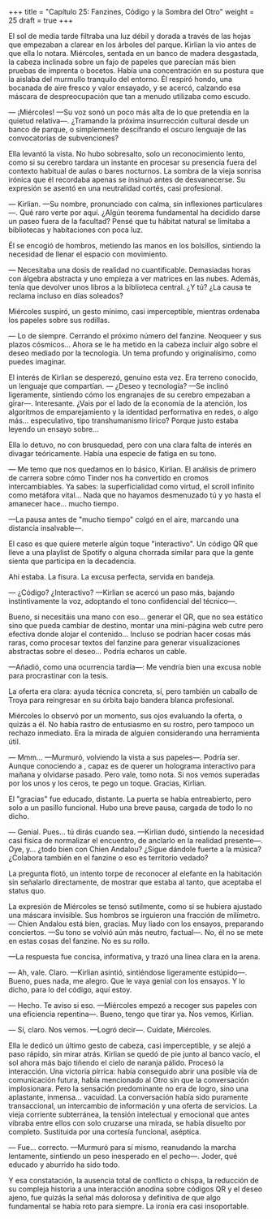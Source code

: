 +++
title = "Capítulo 25: Fanzines, Código y la Sombra del Otro" 
weight = 25
draft = true
+++

El sol de media tarde filtraba una luz débil y dorada a través de las hojas que
empezaban a clarear en los árboles del parque. Kirlian la vio antes de que ella
lo notara. Miércoles, sentada en un banco de madera desgastada, la cabeza
inclinada sobre un fajo de papeles que parecían más bien pruebas de imprenta o
bocetos. Había una concentración en su postura que la aislaba del murmullo
tranquilo del entorno. Él respiró hondo, una bocanada de aire fresco y valor
ensayado, y se acercó, calzando esa máscara de despreocupación que tan a menudo
utilizaba como escudo.

— ¡Miércoles! —Su voz sonó un poco más alta de lo que pretendía en la quietud
relativa—. ¿Tramando la próxima insurrección cultural desde un banco de parque,
o simplemente descifrando el oscuro lenguaje de las convocatorias de
subvenciones?

Ella levantó la vista. No hubo sobresalto, solo un reconocimiento lento, como si
su cerebro tardara un instante en procesar su presencia fuera del contexto
habitual de aulas o bares nocturnos. La sombra de la vieja sonrisa irónica que
él recordaba apenas se insinuó antes de desvanecerse. Su expresión se asentó en
una neutralidad cortés, casi profesional.

— Kirlian. —Su nombre, pronunciado con calma, sin inflexiones particulares—. Qué
raro verte por aquí. ¿Algún teorema fundamental ha decidido darse un paseo fuera
de la facultad? Pensé que tu hábitat natural se limitaba a bibliotecas y
habitaciones con poca luz.

Él se encogió de hombros, metiendo las manos en los bolsillos, sintiendo la
necesidad de llenar el espacio con movimiento.

— Necesitaba una dosis de realidad no cuantificable. Demasiadas horas con
álgebra abstracta y uno empieza a ver matrices en las nubes. Además, tenía que
devolver unos libros a la biblioteca central. ¿Y tú? ¿La causa te reclama
incluso en días soleados?

Miércoles suspiró, un gesto mínimo, casi imperceptible, mientras ordenaba los
papeles sobre sus rodillas. 

— Lo de siempre. Cerrando el próximo número del fanzine. Neoqueer y sus
plazos cósmicos... Ahora se le ha metido en la cabeza incluir algo sobre el
deseo mediado por la tecnología. Un tema profundo y
originalísimo, como puedes imaginar.

El interés de Kirlian se desperezó, genuino esta vez. Era terreno conocido, un
lenguaje que compartían. — ¿Deseo y tecnología? —Se inclinó ligeramente,
sintiendo cómo los engranajes de su cerebro empezaban a girar—. Interesante.
¿Vais por el lado de la economía de la atención, los algoritmos de
emparejamiento y la identidad performativa en redes, o algo más... especulativo,
tipo transhumanismo lírico? Porque justo estaba leyendo un ensayo sobre...

Ella lo detuvo, no con brusquedad, pero con una clara falta de interés en
divagar teóricamente. Había una especie de fatiga en su tono.

— Me temo que nos quedamos en lo básico, Kirlian. El análisis de primero de
carrera sobre cómo Tinder nos ha convertido en cromos intercambiables. Ya sabes:
la superficialidad como virtud, el scroll infinito como metáfora vital... Nada
que no hayamos desmenuzado tú y yo hasta el amanecer hace... mucho tiempo.

—La pausa antes de "mucho tiempo" colgó en el aire, marcando una distancia
insalvable—. 

El caso es que quiere meterle algún toque "interactivo". Un código
QR que lleve a una playlist de Spotify o alguna chorrada similar para que la
gente sienta que participa en la decadencia.

Ahí estaba. La fisura. La excusa perfecta, servida en bandeja. 

— ¿Código? ¿Interactivo? —Kirlian se acercó un paso más, bajando instintivamente la voz,
adoptando el tono confidencial del técnico—. 

Bueno, si necesitáis una mano con eso... generar el QR, que no sea estático sino
que pueda cambiar de destino, montar una mini-página web cutre pero efectiva
donde alojar el contenido... Incluso se podrían hacer cosas más raras, como
procesar textos del fanzine para generar visualizaciones abstractas sobre el
deseo... Podría echaros un cable.

—Añadió, como una ocurrencia tardía—: Me vendría bien una excusa noble para
procrastinar con la tesis.

La oferta era clara: ayuda técnica concreta, sí, pero también un caballo de
Troya para reingresar en su órbita bajo bandera blanca profesional.

Miércoles lo observó por un momento, sus ojos evaluando la oferta, o quizás a
él. No había rastro de entusiasmo en su rostro, pero tampoco un rechazo
inmediato. Era la mirada de alguien considerando una herramienta útil.

— Mmm... —Murmuró, volviendo la vista a sus papeles—. Podría ser. Aunque
conociendo a , capaz es de querer un holograma interactivo para mañana y
olvidarse pasado. Pero vale, tomo nota. Si nos vemos superadas por los unos y
los ceros, te pego un toque. Gracias, Kirlian.

El "gracias" fue educado, distante. La puerta se había entreabierto, pero solo a
un pasillo funcional. Hubo una breve pausa, cargada de todo lo no dicho.

— Genial. Pues... tú dirás cuando sea. —Kirlian dudó, sintiendo la necesidad
casi física de normalizar el encuentro, de anclarlo en la realidad presente—.
Oye, y... ¿todo bien con Chien Andalou? ¿Sigue dándole fuerte a la música? ¿Colabora
también en el fanzine o eso es territorio vedado?

La pregunta flotó, un intento torpe de reconocer al elefante en la habitación
sin señalarlo directamente, de mostrar que estaba al tanto, que aceptaba el
status quo.

La expresión de Miércoles se tensó sutilmente, como si se hubiera ajustado una
máscara invisible. Sus hombros se irguieron una fracción de milímetro. — Chien Andalou
está bien, gracias. Muy liado con los ensayos, preparando conciertos. —Su tono
se volvió aún más neutro, factual—. No, él no se mete en estas cosas del
fanzine. No es su rollo. 

—La respuesta fue concisa, informativa, y trazó una línea clara en la arena.

— Ah, vale. Claro. —Kirlian asintió, sintiéndose ligeramente estúpido—. 
Bueno, pues nada, me alegro. Que le vaya genial con los ensayos. Y lo dicho, para lo
del código, aquí estoy.

— Hecho. Te aviso si eso. —Miércoles empezó a recoger sus papeles con una
eficiencia repentina—. Bueno, tengo que tirar ya. Nos vemos, Kirlian.

— Sí, claro. Nos vemos. —Logró decir—. Cuídate, Miércoles.

Ella le dedicó un último gesto de cabeza, casi imperceptible, y se alejó a paso
rápido, sin mirar atrás. Kirlian se quedó de pie junto al banco vacío, el sol
ahora más bajo tiñendo el cielo de naranja pálido. Procesó la interacción. Una
victoria pírrica: había conseguido abrir una posible vía de comunicación futura,
había mencionado al Otro sin que la conversación implosionara. Pero la sensación
predominante no era de logro, sino una aplastante, inmensa... vacuidad. La
conversación había sido puramente transaccional, un intercambio de información y
una oferta de servicios. La vieja corriente subterránea, la tensión intelectual
y emocional que antes vibraba entre ellos con solo cruzarse una mirada, se había
disuelto por completo. Sustituida por una cortesía funcional, aséptica.

— Fue... correcto. —Murmuró para sí mismo, reanudando la marcha lentamente,
sintiendo un peso inesperado en el pecho—. Joder, qué educado y aburrido ha sido
todo.

Y esa constatación, la ausencia total de conflicto o chispa, la reducción de su
compleja historia a una interacción anodina sobre códigos QR y el deseo ajeno,
fue quizás la señal más dolorosa y definitiva de que algo fundamental se había
roto para siempre. La ironía era casi insoportable.